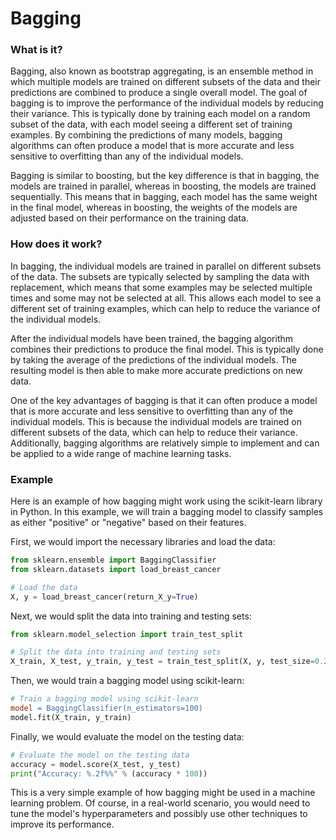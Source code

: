 # Bagging

### What is it?

Bagging, also known as bootstrap aggregating, is an ensemble method in which multiple models are trained on different subsets of the data and their predictions are combined to produce a single overall model. The goal of bagging is to improve the performance of the individual models by reducing their variance. This is typically done by training each model on a random subset of the data, with each model seeing a different set of training examples. By combining the predictions of many models, bagging algorithms can often produce a model that is more accurate and less sensitive to overfitting than any of the individual models.

Bagging is similar to boosting, but the key difference is that in bagging, the models are trained in parallel, whereas in boosting, the models are trained sequentially. This means that in bagging, each model has the same weight in the final model, whereas in boosting, the weights of the models are adjusted based on their performance on the training data.

### How does it work?

In bagging, the individual models are trained in parallel on different subsets of the data. The subsets are typically selected by sampling the data with replacement, which means that some examples may be selected multiple times and some may not be selected at all. This allows each model to see a different set of training examples, which can help to reduce the variance of the individual models.

After the individual models have been trained, the bagging algorithm combines their predictions to produce the final model. This is typically done by taking the average of the predictions of the individual models. The resulting model is then able to make more accurate predictions on new data.

One of the key advantages of bagging is that it can often produce a model that is more accurate and less sensitive to overfitting than any of the individual models. This is because the individual models are trained on different subsets of the data, which can help to reduce their variance. Additionally, bagging algorithms are relatively simple to implement and can be applied to a wide range of machine learning tasks.

### Example

Here is an example of how bagging might work using the scikit-learn library in Python. In this example, we will train a bagging model to classify samples as either "positive" or "negative" based on their features.

First, we would import the necessary libraries and load the data:

```python
from sklearn.ensemble import BaggingClassifier
from sklearn.datasets import load_breast_cancer

# Load the data
X, y = load_breast_cancer(return_X_y=True)
```

Next, we would split the data into training and testing sets:

```python
from sklearn.model_selection import train_test_split

# Split the data into training and testing sets
X_train, X_test, y_train, y_test = train_test_split(X, y, test_size=0.2)
```

Then, we would train a bagging model using scikit-learn:

```makefile
# Train a bagging model using scikit-learn
model = BaggingClassifier(n_estimators=100)
model.fit(X_train, y_train)
```

Finally, we would evaluate the model on the testing data:

```python
# Evaluate the model on the testing data
accuracy = model.score(X_test, y_test)
print("Accuracy: %.2f%%" % (accuracy * 100))
```

This is a very simple example of how bagging might be used in a machine learning problem. Of course, in a real-world scenario, you would need to tune the model's hyperparameters and possibly use other techniques to improve its performance.
